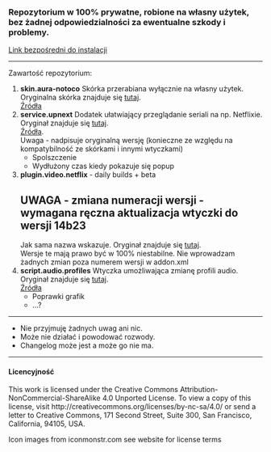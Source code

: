 <h3>Repozytorium w 100% prywatne, robione na własny użytek, bez żadnej odpowiedzialności za ewentualne szkody i problemy.</h3>
<a href="https://github.com/notoco/univ/raw/master/repository.notoco.univ.zip">Link bezpośredni do instalacji</a><br/>
<hr/>
Zawartość repozytorium:
<ol>
  <li><b>skin.aura-notoco</b>
  Skórka przerabiana wyłącznie na własny użytek. Oryginalna skórka znajduje się <a href="https://github.com/jurialmunkey/skin.aura/">tutaj</a>.<br/><a href="https://github.com/notoco/univ/tree/master/skin.aura-notoco">Źródła</a></li> 
  <li><b>service.upnext</b>
  Dodatek ułatwiający przeglądanie seriali na np. Netflixie. Oryginał znajduje się <a href="https://github.com/im85288/service.upnext">tutaj</a>.<br/><a href="https://github.com/notoco/univ/tree/master/service.upnext">Źródła</a>. <br/>Uwaga - nadpisuje oryginalną wersję (konieczne ze względu na kompatybilność ze skórkami i innymi wtyczkami)
  <ul>
    <li>Spolszczenie</li>
    <li> Wydłużony czas kiedy pokazuje się popup</li>
   </ul>
  </li>
  <li><b>plugin.video.netflix</b> - daily builds + beta</br>
  <h2>UWAGA - zmiana numeracji wersji - wymagana ręczna aktualizacja wtyczki do wersji <b>14b23</b></h2>
  Jak sama nazwa wskazuje. Oryginał znajduje się <a href="https://github.com/CastagnaIT/plugin.video.netflix">tutaj</a>.<br/>
  Wersje te mają prawo być w 100% niestabilne. Nie wprowadzam żadnych zmian poza numerem wersji w addon.xml
  </li>
  <li><b>script.audio.profiles</b>
  Wtyczka umożliwająca zmianę profili audio. Oryginał znajduje się <a href="https://github.com/Regss/script.audio.profiles">tutaj</a>.<br/><a href="https://github.com/notoco/univ/tree/master/script.audio.profiles">Źródła</a>
   <ul>
    <li>Poprawki grafik</li>
    <li>...?</li>
   </ul>
   </li> 
</ol>
<hr/>
<ul>
      <li>Nie przyjmuję żadnych uwag ani nic.</li>
      <li>Może nie działać i powodować rozwody.</li>
      <li>Changelog może jest a może go nie ma.</li>
</ul>

<hr/>
<h4>Licencyjność</h4>
This work is licensed under the Creative Commons Attribution-NonCommercial-ShareAlike 4.0 Unported License.
To view a copy of this license, visit http://creativecommons.org/licenses/by-nc-sa/4.0/
or send a letter to Creative Commons, 171 Second Street, Suite 300, San Francisco, California, 94105, USA.

Icon images from iconmonstr.com see website for license terms
